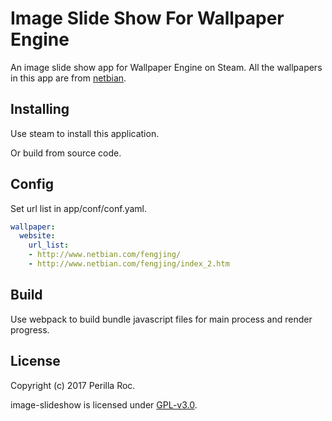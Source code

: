 # Image Slide Show For Wallpaper Engine

An image slide show app for Wallpaper Engine on Steam. 
All the wallpapers in this app are from [netbian](http://www.netbian.com/).

## Installing

Use steam to install this application.

Or build from source code.

## Config

Set url list in app/conf/conf.yaml.

```yaml
wallpaper:
  website:
    url_list:
    - http://www.netbian.com/fengjing/
    - http://www.netbian.com/fengjing/index_2.htm
```

## Build

Use webpack to build bundle javascript files for main process and render progress.

## License

Copyright (c) 2017 Perilla Roc.

image-slideshow is licensed under [GPL-v3.0](https://www.gnu.org/licenses/gpl-3.0.en.html).
